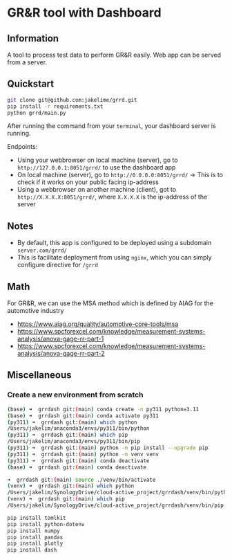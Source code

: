 # GR&R tool with Dashboard

## Information

A tool to process test data to perform GR&R easily.
Web app can be served from a server.

## Quickstart

```bash
git clone git@github.com:jakelime/grrd.git
pip install -r requirements.txt
python grrd/main.py
```

After running the command from your `terminal`, your dashboard server is running.

Endpoints:

- Using your webbrowser on local machine (server), go to `http://127.0.0.1:8051/grrd/` to use the dashboard app
- On local machine (server), go to `http://0.0.0.0:8051/grrd/` -> This is to check if it works on your public facing ip-address
- Using a webbrowser on another machine (client), got to `http://X.X.X.X:8051/grrd/`, where `X.X.X.X` is the ip-address of the server

## Notes

- By default, this app is configured to be deployed using a subdomain `server.com/grrd/`
- This is facilitate deployment from using `nginx`, which you can simply configure directive for `/grrd`

## Math

For GR&R, we can use the MSA method which is defined by AIAG for the automotive industry

- https://www.aiag.org/quality/automotive-core-tools/msa
- https://www.spcforexcel.com/knowledge/measurement-systems-analysis/anova-gage-rr-part-1
- https://www.spcforexcel.com/knowledge/measurement-systems-analysis/anova-gage-rr-part-2

## Miscellaneous

### Create a new environment from scratch

```bash
(base) ➜  grrdash git:(main) conda create -n py311 python=3.11
(base) ➜  grrdash git:(main) conda activate py311
(py311) ➜  grrdash git:(main) which python
/Users/jakelim/anaconda3/envs/py311/bin/python
(py311) ➜  grrdash git:(main) which pip
/Users/jakelim/anaconda3/envs/py311/bin/pip
(py311) ➜  grrdash git:(main) python -m pip install --upgrade pip
(py311) ➜  grrdash git:(main) python -m venv venv
(py311) ➜  grrdash git:(main) conda deactivate
(base) ➜  grrdash git:(main) conda deactivate

➜  grrdash git:(main) source ./venv/bin/activate
(venv) ➜  grrdash git:(main) which python
/Users/jakelim/SynologyDrive/cloud-active_project/grrdash/venv/bin/python
(venv) ➜  grrdash git:(main) which pip
/Users/jakelim/SynologyDrive/cloud-active_project/grrdash/venv/bin/pip

pip install tomlkit
pip install python-dotenv
pip install numpy
pip install pandas
pip install plotly
pip install dash

```
